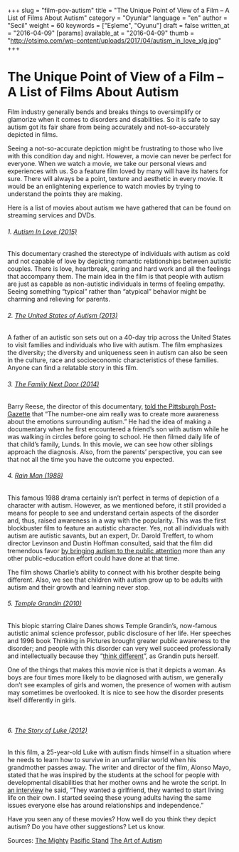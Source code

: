 +++
slug = "film-pov-autism"
title = "The Unique Point of View of a Film – A List of Films About Autism"
category = "Oyunlar"
language = "en"
author = "Secil"
weight = 60
keywords = ["Eşleme", "Oyunu"]
draft = false
written_at = "2016-04-09"
[params]
available_at = "2016-04-09"
thumb = "http://otsimo.com/wp-content/uploads/2017/04/autism_in_love_xlg.jpg"
+++


# The Unique Point of View of a Film – A List of Films About Autism

Film industry generally bends and breaks things to oversimplify or glamorize when it comes to disorders and disabilities. So it is safe to say autism got its fair share from being accurately and not-so-accurately depicted in films.

Seeing a not-so-accurate depiction might be frustrating to those who live with this condition day and night. However, a movie can never be perfect for everyone. When we watch a movie, we take our personal views and experiences with us. So a feature film loved by many will have its haters for sure. There will always be a point, texture and aesthetic in every movie. It would be an enlightening experience to watch movies by trying to understand the points they are making.

Here is a list of movies about autism we have gathered that can be found on streaming services and DVDs.
 

  ###### 1\. [Autism In Love (2015)](http://www.imdb.com/title/tt3719452/?ref_=nv_sr_1)

This documentary crashed the stereotype of individuals with autism as cold and not capable of love by depicting romantic relationships between autistic couples. There is love, heartbreak, caring and hard work and all the feelings that accompany them. The main idea in the film is that people with autism are just as capable as non-autistic individuals in terms of feeling empathy. Seeing something “typical” rather than “atypical” behavior might be charming and relieving for parents.

###### 2\. [The United States of Autism (2013)](http://www.imdb.com/title/tt2276023/?ref_=fn_al_tt_1)

A father of an autistic son sets out on a 40-day trip across the United States to visit families and individuals who live with autism. The film emphasizes the diversity; the diversity and uniqueness seen in autism can also be seen in the culture, race and socioeconomic characteristics of these families. Anyone can find a relatable story in this film.

###### 3\. [The Family Next Door (2014)](http://www.imdb.com/title/tt3841762/?ref_=nv_sr_2)

Barry Reese, the director of this documentary, [told the Pittsburgh Post-Gazette](http://www.post-gazette.com/news/health/2014/09/30/Local-family-shares-autism-story-in-film/stories/201409250312) that “The number-one aim really was to create more awareness about the emotions surrounding autism.” He had the idea of making a documentary when he first encountered a friend’s son with autism while he was walking in circles before going to school. He then filmed daily life of that child’s family, Lunds. In this movie, we can see how other siblings approach the diagnosis. Also, from the parents’ perspective, you can see that not all the time you have the outcome you expected.

###### 4\. [Rain Man (1988)](http://www.imdb.com/title/tt0095953/?ref_=nv_sr_1)

This famous 1988 drama certainly isn’t perfect in terms of depiction of a character with autism. However, as we mentioned before, it still provided a means for people to see and understand certain aspects of the disorder and, thus, raised awareness in a way with the popularity. This was the first blockbuster film to feature an autistic character. Yes, not all individuals with autism are autistic savants, but an expert, Dr. Darold Treffert, to whom director Levinson and Dustin Hoffman consulted, said that the film did tremendous favor [by bringing autism to the public attention](http://www.interactingwithautism.com/section/understanding/media/representations/details/38) more than any other public-education effort could have done at that time.

The film shows Charlie’s ability to connect with his brother despite being different. Also, we see that children with autism grow up to be adults with autism and their growth and learning never stop.


###### 5\. [Temple Grandin (2010)](http://www.imdb.com/title/tt1278469/?ref_=nv_sr_3)

This biopic starring Claire Danes shows Temple Grandin’s, now-famous autistic animal science professor, public disclosure of her life. Her speeches and 1996 book Thinking in Pictures brought greater public awareness to the disorder; and people with this disorder can very well succeed professionally and intellectually because they “[think different](https://www.usatoday.com/story/news/nation/2013/05/01/autism-temple-grandin-brain/2122455/)”, as Grandin puts herself.

One of the things that makes this movie nice is that it depicts a woman. As boys are four times more likely to be diagnosed with autism, we generally don’t see examples of girls and women, the presence of women with autism may sometimes be overlooked. It is nice to see how the disorder presents itself differently in girls.

 

###### 6\. [The Story of Luke (2012)](http://www.imdb.com/title/tt1038693/?ref_=nv_sr_1)

In this film, a 25-year-old Luke with autism finds himself in a situation where he needs to learn how to survive in an unfamiliar world when his grandmother passes away. The writer and director of the film, Alonso Mayo, stated that he was inspired by the students at the school for people with developmental disabilities that her mother owns and he wrote the script. In [an interview](https://www.disabilityscoop.com/2013/04/04/autism-story-luke/17640/) he said, “They wanted a girlfriend, they wanted to start living life on their own. I started seeing these young adults having the same issues everyone else has around relationships and independence.”

Have you seen any of these movies? How well do you think they depict autism? Do you have other suggestions? Let us know.

Sources: [The Mighty](https://themighty.com/2015/03/7-films-that-tried-to-accurately-depict-a-character-with-autism/) [Pasific Stand](https://psmag.com/when-hollywood-gets-things-right-movies-about-autism-edition-8197289a153e) [The Art of Autism](http://the-art-of-autism.com/autism-films-streaming-on-netflix-and-on-dvd-part-1/)

